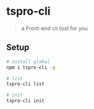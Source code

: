 # tspro-cli

> a Front-end cli tool for you

## Setup

``` bash
# install global
npm i tspro-cli -g

# list
tspro-cli list

# init
tspro-cli init

```
